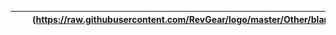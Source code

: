 | ![](https://raw.githubusercontent.com/RevGear/logo/master/Countries/AO/TPA1.png) | ![](https://raw.githubusercontent.com/RevGear/logo/master/Countries/AO/TPA2.png) | (https://raw.githubusercontent.com/RevGear/logo/master/Other/blank.png) | (https://raw.githubusercontent.com/RevGear/logo/master/Other/blank.png) | (https://raw.githubusercontent.com/RevGear/logo/master/Other/blank.png) |
|:---:|:---:|:---:|:---:|:---:| 